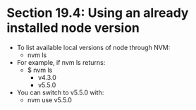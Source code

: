 # Section 19.4: Using an already installed node version

- To list available local versions of node through NVM:
  - nvm ls
- For example, if nvm ls returns:
  - $ nvm ls
    - v4.3.0
    - v5.5.0
- You can switch to v5.5.0 with:
  - nvm use v5.5.0